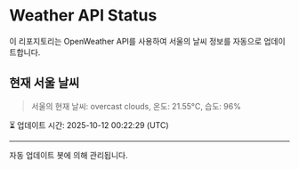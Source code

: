 
# Weather API Status

이 리포지토리는 OpenWeather API를 사용하여 서울의 날씨 정보를 자동으로 업데이트합니다.

## 현재 서울 날씨
> 서울의 현재 날씨: overcast clouds, 온도: 21.55°C, 습도: 96%

⏳ 업데이트 시간: 2025-10-12 00:22:29 (UTC)

---
자동 업데이트 봇에 의해 관리됩니다.
